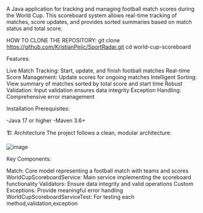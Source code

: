 A Java application for tracking and managing football match scores during the World Cup. This scoreboard system allows real-time tracking of matches, score updates, and provides sorted summaries based on match status and total score.

HOW TO CLONE THE REPOSITORY:
git clone https://github.com/KristianPejic/SportRadar.git
cd world-cup-scoreboard

Features:

Live Match Tracking: Start, update, and finish football matches
Real-time Score Management: Update scores for ongoing matches
Intelligent Sorting: View summary of matches sorted by total score and start time
Robust Validation: Input validation ensures data integrity
Exception Handling: Comprehensive error management

Installation Prerequisites:

-Java 17 or higher
-Maven 3.6+

🏗️ Architecture
The project follows a clean, modular architecture:

![image](https://github.com/user-attachments/assets/326e543a-0d45-4262-80f9-8e04ba24970b)

Key Components:

Match: Core model representing a football match with teams and scores
WorldCupScoreboardService: Main service implementing the scoreboard functionality
Validators: Ensure data integrity and valid operations
Custom Exceptions: Provide meaningful error handling
WorldCupScoreboardServiceTest: For testing each method,validation,exception
